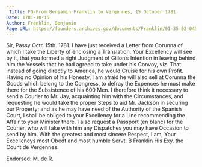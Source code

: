 ```yaml
---
 Title: FO-From Benjamin Franklin to Vergennes, 15 October 1781
Date: 1781-10-15
Author: Franklin, Benjamin
Page URL: https://founders.archives.gov/documents/Franklin/01-35-02-0450
---
```


Sir,
Passy Octr. 15th. 1781.
I have just received a Letter from Corunna of which I take the Liberty of enclosing a Translation. Your Excellency will see by it, that you formed a right Judgment of Gillon’s Intention in leaving behind him the Vessels that he had agreed to take under his Convoy, viz. That instead of going directly to America, he would Cruise for his own Profit. Having no Opinion of his Honesty, I am afraid he will also sell at Corunna the Goods which belong to the Congress, to defray the Expences he must make there for the Subsistence of his 600 Men. I therefore think it necessary to send a Courier to Mr. Jay, acquainting him with the Circumstances, and requesting he would take the proper Steps to aid Mr. Jackson in securing our Property; and as he may have need of the Authority of the Spanish Court, I shall be obliged to your Excellency for a Line recommending the Affair to your Minister there. I also request a Passport (en blanc) for the Courier, who will take with him any Dispatches you may have Occasion to send by him.
With the greatest and most sincere Respect, I am, Your Excellencys most Obedt and most humble Servt.
B Franklin
His Exy. the Count de Vergennes.
 
Endorsed: M. de R.

